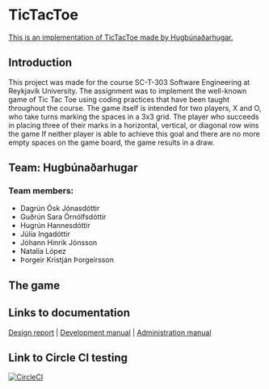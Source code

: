 # TicTacToe
[This is an implementation of TicTacToe made by Hugbúnaðarhugar.](https://hugbunadarhugar.herokuapp.com/)
## Introduction
This project was made for the course SC-T-303 Software Engineering at Reykjavík University. The assignment was to implement the well-known game of Tic Tac Toe using coding practices that have been taught throughout the course. The game itself is intended for two players, X and O, who take turns marking the spaces in a 3x3 grid. The player who succeeds in placing three of their marks in a horizontal, vertical, or diagonal row wins the game If neither player is able to achieve this goal and there are no more empty spaces on the game board, the game results in a draw.
## Team: Hugbúnaðarhugar
### Team members:
- Dagrún Ósk Jónasdóttir
- Guðrún Sara Örnólfsdóttir
- Hugrún Hannesdóttir
- Júlía Ingadóttir
- Jóhann Hinrik Jónsson
- Natalia López
- Þorgeir Kristján Þorgeirsson
## The game

## Links to documentation
[Design report](https://github.com/Hugbunadarhugar/TicTacToe/blob/master/docs/design_report.md) | [Development manual](https://github.com/Hugbunadarhugar/TicTacToe/blob/master/docs/dev_manual.md) | [Administration manual](https://github.com/Hugbunadarhugar/TicTacToe/blob/master/docs/admin_manual.md)

## Link to Circle CI testing
[![CircleCI](https://circleci.com/gh/Hugbunadarhugar/TicTacToe.svg?style=svg)](https://circleci.com/gh/Hugbunadarhugar/TicTacToe)